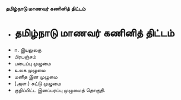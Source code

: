 **தமிழ்நாடு மாணவர் கணினித் திட்டம்**
- # தமிழ்நாடு மாணவர் கணினித் திட்டம்
- n. இயலுலகு
- பிரபஞ்சம்
- படைப்பு முழுமை
- உலக முழுமை
- மனித இன முழுமை
- (அள.) சுட்டு முழுமை
- குறிப்பிட்ட இனப்பரப்பு முழுமைத் தொகுதி.


